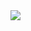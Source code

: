 <img src="http://gendai.ismedia.jp/mwimgs/f/2/250/img_f266a4e6b75051c0dedf77642e9607d696629.jpg" />

